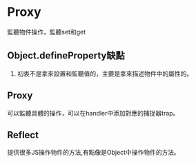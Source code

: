 # Proxy
監聽物件操作，監聽set和get

## Object.defineProperty缺點
01. 初衷不是拿來設置和監聽值的，主要是拿來描述物件中的屬性的。

## Proxy
可以監聽具體的操作，可以在handler中添加對應的捕捉器trap。

## Reflect
提供很多JS操作物件的方法,有點像是Object中操作物件的方法。